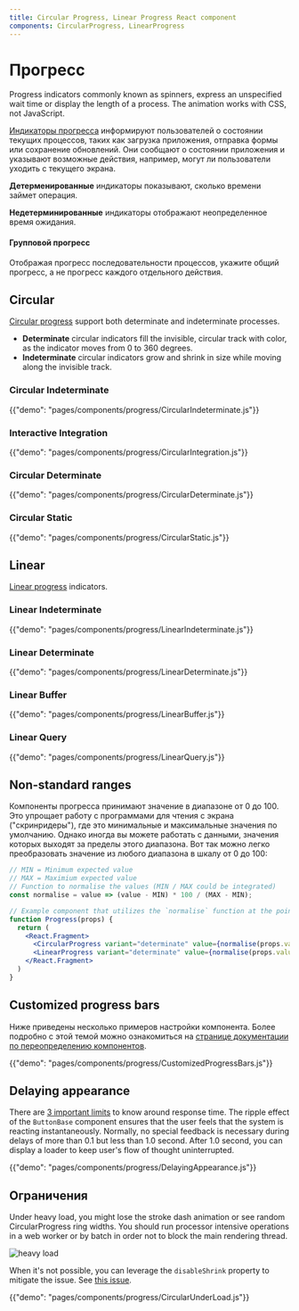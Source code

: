 ```yaml
---
title: Circular Progress, Linear Progress React component
components: CircularProgress, LinearProgress
---
```


# Прогресс

<p class="description">Progress indicators commonly known as spinners, express an unspecified wait time or display the length of a process. The animation works with CSS, not JavaScript.</p>

[Индикаторы прогресса](https://material.io/design/components/progress-indicators.html) информируют пользователей о состоянии текущих процессов, таких как загрузка приложения, отправка формы или сохранение обновлений. Они сообщают о состоянии приложения и указывают возможные действия, например, могут ли пользователи уходить с текущего экрана.

**Детерменированные** индикаторы показывают, сколько времени займет операция.

**Недетерминированные** индикаторы отображают неопределенное время ожидания.

#### Групповой прогресс

Отображая прогресс последовательности процессов, укажите общий прогресс, а не прогресс каждого отдельного действия.

## Circular

[Circular progress](https://material.io/design/components/progress-indicators.html#circular-progress-indicators) support both determinate and indeterminate processes.

- **Determinate** circular indicators fill the invisible, circular track with color, as the indicator moves from 0 to 360 degrees.
- **Indeterminate** circular indicators grow and shrink in size while moving along the invisible track.

### Circular Indeterminate

{{"demo": "pages/components/progress/CircularIndeterminate.js"}}

### Interactive Integration

{{"demo": "pages/components/progress/CircularIntegration.js"}}

### Circular Determinate

{{"demo": "pages/components/progress/CircularDeterminate.js"}}

### Circular Static

{{"demo": "pages/components/progress/CircularStatic.js"}}

## Linear

[Linear progress](https://material.io/design/components/progress-indicators.html#linear-progress-indicators) indicators.

### Linear Indeterminate

{{"demo": "pages/components/progress/LinearIndeterminate.js"}}

### Linear Determinate

{{"demo": "pages/components/progress/LinearDeterminate.js"}}

### Linear Buffer

{{"demo": "pages/components/progress/LinearBuffer.js"}}

### Linear Query

{{"demo": "pages/components/progress/LinearQuery.js"}}

## Non-standard ranges

Компоненты прогресса принимают значение в диапазоне от 0 до 100. Это упрощает работу с программами для чтения с экрана ("скринридеры"), где это минимальные и максимальные значения по умолчанию. Однако иногда вы можете работать с данными, значения которых выходят за пределы этого диапазона. Вот так можно легко преобразовать значение из любого диапазона в шкалу от 0 до 100:

```jsx
// MIN = Minimum expected value
// MAX = Maximium expected value
// Function to normalise the values (MIN / MAX could be integrated)
const normalise = value => (value - MIN) * 100 / (MAX - MIN);

// Example component that utilizes the `normalise` function at the point of render.
function Progress(props) {
  return (
    <React.Fragment>
      <CircularProgress variant="determinate" value={normalise(props.value)} />
      <LinearProgress variant="determinate" value={normalise(props.value)} />
    </React.Fragment>
  )
}
```

## Customized progress bars

Ниже приведены несколько примеров настройки компонента. Более подробно с этой темой можно ознакомиться на [странице документации по переопределению компонентов](/customization/components/).

{{"demo": "pages/components/progress/CustomizedProgressBars.js"}}

## Delaying appearance

There are [3 important limits](https://www.nngroup.com/articles/response-times-3-important-limits/) to know around response time. The ripple effect of the `ButtonBase` component ensures that the user feels that the system is reacting instantaneously. Normally, no special feedback is necessary during delays of more than 0.1 but less than 1.0 second. After 1.0 second, you can display a loader to keep user's flow of thought uninterrupted.

{{"demo": "pages/components/progress/DelayingAppearance.js"}}

## Ограничения

Under heavy load, you might lose the stroke dash animation or see random CircularProgress ring widths. You should run processor intensive operations in a web worker or by batch in order not to block the main rendering thread.

![heavy load](/material-ui-static/images/progress/heavy-load.gif)

When it's not possible, you can leverage the `disableShrink` property to mitigate the issue. See [this issue](https://github.com/mui-org/material-ui/issues/10327).

{{"demo": "pages/components/progress/CircularUnderLoad.js"}}